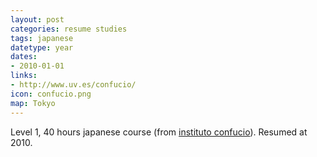 ```yaml
---
layout: post
categories: resume studies
tags: japanese
datetype: year
dates:
- 2010-01-01
links:
- http://www.uv.es/confucio/
icon: confucio.png
map: Tokyo
---
```


Level 1, 40 hours japanese course (from [instituto confucio](http://www.uv.es/confucio/)). Resumed at 2010.
